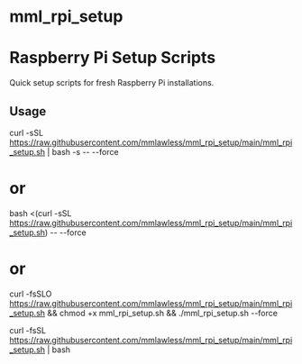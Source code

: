 # mml_rpi_setup

# Raspberry Pi Setup Scripts

Quick setup scripts for fresh Raspberry Pi installations.

## Usage
curl -sSL https://raw.githubusercontent.com/mmlawless/mml_rpi_setup/main/mml_rpi_setup.sh | bash -s -- --force
# or
bash <(curl -sSL https://raw.githubusercontent.com/mmlawless/mml_rpi_setup/main/mml_rpi_setup.sh) -- --force
# or
curl -fsSLO https://raw.githubusercontent.com/mmlawless/mml_rpi_setup/main/mml_rpi_setup.sh && chmod +x mml_rpi_setup.sh && ./mml_rpi_setup.sh --force


curl -fsSL https://raw.githubusercontent.com/mmlawless/mml_rpi_setup/main/mml_rpi_setup.sh | bash
